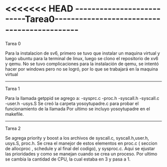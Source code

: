 <<<<<<< HEAD
--------------------------Tarea0--------------------------------------------
=======
Tarea 0


Para la instalacion de sv6, primero se tuvo que instalar un maquina virtual y 
luego ubuntu para la terminal de linux, luego se clono el repositorio de xv6 y qemu. 
No se tuvo complicaciones para la instalación de qemu, se intentó hacer por windows pero 
no se logró, por lo que se trabajará en la maquina virtual

-----------------------------------------------------

Tarea 1

Para la llamada getppid se agrego a:
-sysprc.c
-proc.h
-syscall.h
-syscall.c
-user.h
-usys.S
Se creó la carpeta yosoytupadre.c para probar el funcionamiento de la llamada
Por ultimo se incluyo yosoytupadre en el makefile.

---------------------------------------------------------------------------------
Tarea 2

Se agrega priority y boost a los archivos de syscall.c, syscall.h,user.h, usys.S, proc.h.
Se crea el manejor de estos elementos en proc.c ( seccion de allocproc , schedule y al final del codigo), y sysproc.c. 
Aqui se ejustar las prioridades y como se manejan cuando se crea un proceso.
Por ultimo se cambia la cantidad de CPU, la cual estaba en 3 y pasa a 1.

